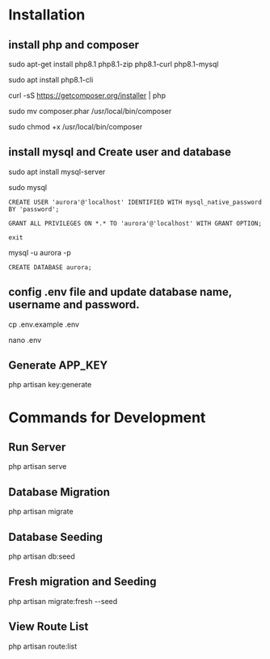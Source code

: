 # Installation

## install php and composer

sudo apt-get install php8.1 php8.1-zip php8.1-curl php8.1-mysql

sudo apt install php8.1-cli

curl -sS https://getcomposer.org/installer | php

sudo mv composer.phar /usr/local/bin/composer

sudo chmod +x /usr/local/bin/composer

## install mysql and Create user and database

sudo apt install mysql-server

sudo mysql

`CREATE USER 'aurora'@'localhost' IDENTIFIED WITH mysql_native_password BY 'password';`

`GRANT ALL PRIVILEGES ON *.* TO 'aurora'@'localhost' WITH GRANT OPTION;`

`exit`

mysql -u aurora -p

`CREATE DATABASE aurora;`

## config .env file and update database name, username and password.

cp .env.example .env

nano .env

## Generate APP_KEY

php artisan key:generate

# Commands for Development

## Run Server

php artisan serve

## Database Migration

php artisan migrate

## Database Seeding

php artisan db:seed

## Fresh migration and Seeding

php artisan migrate:fresh --seed

## View Route List

php artisan route:list
